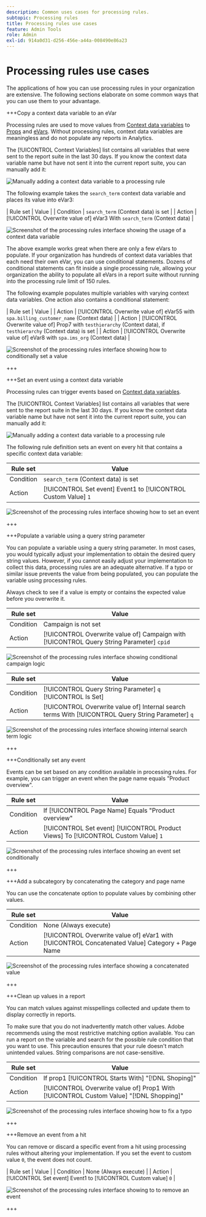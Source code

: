 ```yaml
---
description: Common uses cases for processing rules.
subtopic: Processing rules
title: Processing rules use cases
feature: Admin Tools
role: Admin
exl-id: 914a0d31-d256-456e-a44a-008490e86a23
---
```

# Processing rules use cases

The applications of how you can use processing rules in your organization are extensive. The following sections elaborate on some common ways that you can use them to your advantage.

+++Copy a context data variable to an eVar

Processing rules are used to move values from [Context data variables](/help/implement/vars/page-vars/contextdata.md) to [Props](/help/components/dimensions/prop.md) and [eVars](/help/components/dimensions/evar.md). Without processing rules, context data variables are meaningless and do not populate any reports in Analytics.

The [!UICONTROL Context Variables] list contains all variables that were sent to the report suite in the last 30 days. If you know the context data variable name but have not sent it into the current report suite, you can manually add it:

![Manually adding a context data variable to a processing rule](assets/add-context-variable.png)

The following example takes the `search_term` context data variable and places its value into eVar3:

| Rule set | Value |
| Condition | `search_term` (Context data) is set |
| Action | [!UICONTROL Overwrite value of] eVar3 With `search_term` (Context data) |

![Screenshot of the processing rules interface showing the usage of a context data variable](assets/set-context-data.png)

The above example works great when there are only a few eVars to populate. If your organization has hundreds of context data variables that each need their own eVar, you can use conditional statements. Dozens of conditional statements can fit inside a single processing rule, allowing your organization the ability to populate all eVars in a report suite without running into the processing rule limit of 150 rules.

The following example populates multiple variables with varying context data variables. One action also contains a conditional statement:

| Rule set | Value |
| Action | [!UICONTROL Overwrite value of] eVar55 with `spa.billing_customer_name` (Context data) |
| Action | [!UICONTROL Overwrite value of] Prop7 with `testhierarchy` (Context data), if `testhierarchy` (Context data) is set |
| Action | [!UICONTROL Overwrite value of] eVar8 with `spa.ims_org` (Context data) |

![Screenshot of the processing rules interface showing how to conditionally set a value](assets/add-conditional.png)

+++

+++Set an event using a context data variable

Processing rules can trigger events based on [Context data variables](/help/implement/vars/page-vars/contextdata.md).

The [!UICONTROL Context Variables] list contains all variables that were sent to the report suite in the last 30 days. If you know the context data variable name but have not sent it into the current report suite, you can manually add it:

![Manually adding a context data variable to a processing rule](assets/add-context-variable.png)

The following rule definition sets an event on every hit that contains a specific context data variable: 

| Rule set | Value |
| --- | --- |
| Condition | `search_term` (Context data) is set |
| Action | [!UICONTROL Set event] Event1 to [!UICONTROL Custom Value] `1` |

![Screenshot of the processing rules interface showing how to set an event](assets/processing_rule_set_event.png)

+++

+++Populate a variable using a query string parameter

You can populate a variable using a query string parameter. In most cases, you would typically adjust your implementation to obtain the desired query string values. However, if you cannot easily adjust your implementation to collect this data, processing rules are an adequate alternative. If a typo or similar issue prevents the value from being populated, you can populate the variable using processing rules.

Always check to see if a value is empty or contains the expected value before you overwrite it.

| Rule set | Value |
| --- | --- |
| Condition | Campaign is not set  |
| Action | [!UICONTROL Overwrite value of] Campaign with [!UICONTROL Query String Parameter] `cpid` |

![Screenshot of the processing rules interface showing conditional campaign logic](assets/set-campaign-conditionally.png)

| Rule set | Value |
| --- | --- |
| Condition | [!UICONTROL Query String Parameter] `q` [!UICONTROL Is Set] |
| Action | [!UICONTROL Overwrite value of] Internal search terms With [!UICONTROL Query String Parameter] `q` |

![Screenshot of the processing rules interface showing internal search term logic](assets/populate-internal-search-terms.png)

+++

+++Conditionally set any event

Events can be set based on any condition available in processing rules. For example, you can trigger an event when the page name equals "Product overview".

| Rule set | Value |
| --- | --- |
| Condition | If [!UICONTROL Page Name] Equals "Product overview" |
| Action | [!UICONTROL Set event] [!UICONTROL Product Views] To [!UICONTROL Custom Value] `1` |

![Screenshot of the processing rules interface showing an event set conditionally](assets/set-product-view-event.png)

+++

+++Add a subcategory by concatenating the category and page name

You can use the concatenate option to populate values by combining other values.

| Rule set | Value |
| --- | --- |
| Condition | None (Always execute) |
| Action | [!UICONTROL Overwrite value of] eVar1 with [!UICONTROL Concatenated Value] Category + Page Name |

![Screenshot of the processing rules interface showing a concatenated value](assets/add-subcategory-using-concat.png)

+++

+++Clean up values in a report

You can match values against misspellings collected and update them to display correctly in reports.

To make sure that you do not inadvertently match other values. Adobe recommends using the most restrictive matching option available. You can run a report on the variable and search for the possible rule condition that you want to use. This precaution ensures that your rule doesn't match unintended values. String comparisons are not case-sensitive.

| Rule set | Value |
| --- | --- |
| Condition | If prop1 [!UICONTROL Starts With] "[!DNL Shoping]" |
| Action | [!UICONTROL Overwrite value of] Prop1 With [!UICONTROL Custom Value] "[!DNL Shopping]" |

![Screenshot of the processing rules interface showing how to fix a typo](assets/clean-up-values-in-report.png)

+++

+++Remove an event from a hit

You can remove or discard a specific event from a hit using processing rules without altering your implementation. If you set the event to custom value `0`, the event does not count.

| Rule set | Value |
| Condition | None (Always execute) |
| Action | [!UICONTROL Set event] Event1 to [!UICONTROL Custom value] `0` |

![Screenshot of the processing rules interface showing to to remove an event](assets/remove_event.png)

+++
